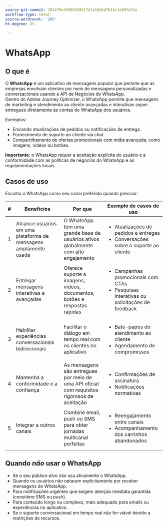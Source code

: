 ```yaml
---
source-git-commit: 201470e35095b38617d1a1bb5d7b16c1e60f431e
workflow-type: tm+mt
source-wordcount: '265'
ht-degree: 3%

---
```

# WhatsApp

## O que é

O **WhatsApp** é um aplicativo de mensagens popular que permite que as empresas envolvam clientes por meio de mensagens personalizadas e conversacionais usando a API de Negócios do WhatsApp.\
Dentro do Adobe Journey Optimizer, o WhatsApp permite que mensagens de marketing e atendimento ao cliente avançadas e interativas sejam entregues diretamente às contas do WhatsApp dos usuários.

Exemplos:

* Enviando atualizações de pedidos ou notificações de entrega.
* Fornecimento de suporte ao cliente via chat.
* Compartilhamento de ofertas promocionais com mídia avançada, como imagens, vídeos ou botões.

**Importante:** o WhatsApp requer a aceitação explícita do usuário e a conformidade com as políticas de negócios do WhatsApp e as regulamentações locais.

## Casos de uso

Escolha o WhatsApp como seu canal preferido quando precisar:

| # | Benefícios | Por que | Exemplo de casos de uso |
|---|---------|-----|-------------------|
| 1 | Alcance usuários em uma plataforma de mensagens amplamente usada | O WhatsApp tem uma grande base de usuários ativos globalmente com alto engajamento | <ul><li>Atualizações de pedidos e entregas</li><li>Conversações sobre o suporte ao cliente</li></ul> |
| 2 | Entregar mensagens interativas e avançadas | Oferece suporte a imagens, vídeos, documentos, botões e respostas rápidas | <ul><li>Campanhas promocionais com CTAs</li><li>Pesquisas interativas ou solicitações de feedback</li></ul> |
| 3 | Habilitar experiências conversacionais bidirecionais | Facilitar o diálogo em tempo real com os clientes no aplicativo | <ul><li>Bate-papos do atendimento ao cliente</li><li>Agendamento de compromissos</li></ul> |
| 4 | Mantenha a conformidade e a confiança | As mensagens são entregues por meio de uma API oficial com requisitos rigorosos de aceitação | <ul><li>Confirmações de assinatura</li><li>Notificações normativas</li></ul> |
| 5 | Integrar a outros canais | Combine email, push ou SMS para obter jornadas multicanal perfeitas | <ul><li>Reengajamento entre canais</li><li>Acompanhamento dos carrinhos abandonados</li></ul> |

## Quando *não* usar o WhatsApp

* Se o seu público-alvo não usa ativamente o WhatsApp.
* Quando os usuários não optaram explicitamente por receber mensagens do WhatsApp.
* Para notificações urgentes que exigem atenção imediata garantida (considere SMS ou push).
* Para conteúdo longo ou complexo, mais adequado para emails ou experiências no aplicativo.
* Se o suporte conversacional em tempo real não for viável devido a restrições de recursos.
